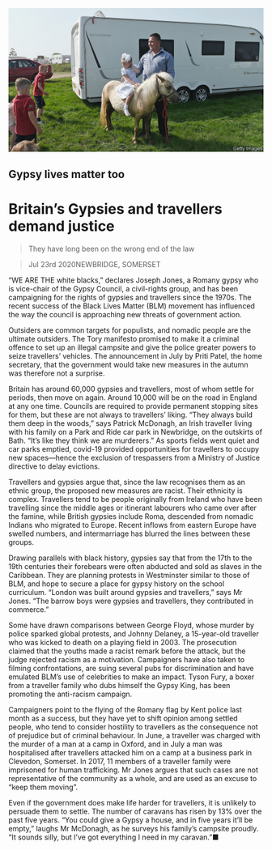 ![](./images/20200725_BRP003_0.jpg)

## Gypsy lives matter too

# Britain’s Gypsies and travellers demand justice

> They have long been on the wrong end of the law

> Jul 23rd 2020NEWBRIDGE, SOMERSET

“WE ARE THE white blacks,” declares Joseph Jones, a Romany gypsy who is vice-chair of the Gypsy Council, a civil-rights group, and has been campaigning for the rights of gypsies and travellers since the 1970s. The recent success of the Black Lives Matter (BLM) movement has influenced the way the council is approaching new threats of government action.

Outsiders are common targets for populists, and nomadic people are the ultimate outsiders. The Tory manifesto promised to make it a criminal offence to set up an illegal campsite and give the police greater powers to seize travellers’ vehicles. The announcement in July by Priti Patel, the home secretary, that the government would take new measures in the autumn was therefore not a surprise.

Britain has around 60,000 gypsies and travellers, most of whom settle for periods, then move on again. Around 10,000 will be on the road in England at any one time. Councils are required to provide permanent stopping sites for them, but these are not always to travellers’ liking. “They always build them deep in the woods,” says Patrick McDonagh, an Irish traveller living with his family on a Park and Ride car park in Newbridge, on the outskirts of Bath. “It’s like they think we are murderers.” As sports fields went quiet and car parks emptied, covid-19 provided opportunities for travellers to occupy new spaces—hence the exclusion of trespassers from a Ministry of Justice directive to delay evictions.

Travellers and gypsies argue that, since the law recognises them as an ethnic group, the proposed new measures are racist. Their ethnicity is complex. Travellers tend to be people originally from Ireland who have been travelling since the middle ages or itinerant labourers who came over after the famine, while British gypsies include Roma, descended from nomadic Indians who migrated to Europe. Recent inflows from eastern Europe have swelled numbers, and intermarriage has blurred the lines between these groups.

Drawing parallels with black history, gypsies say that from the 17th to the 19th centuries their forebears were often abducted and sold as slaves in the Caribbean. They are planning protests in Westminster similar to those of BLM, and hope to secure a place for gypsy history on the school curriculum. “London was built around gypsies and travellers,” says Mr Jones. “The barrow boys were gypsies and travellers, they contributed in commerce.”

Some have drawn comparisons between George Floyd, whose murder by police sparked global protests, and Johnny Delaney, a 15-year-old traveller who was kicked to death on a playing field in 2003. The prosecution claimed that the youths made a racist remark before the attack, but the judge rejected racism as a motivation. Campaigners have also taken to filming confrontations, are suing several pubs for discrimination and have emulated BLM’s use of celebrities to make an impact. Tyson Fury, a boxer from a traveller family who dubs himself the Gypsy King, has been promoting the anti-racism campaign.

Campaigners point to the flying of the Romany flag by Kent police last month as a success, but they have yet to shift opinion among settled people, who tend to consider hostility to travellers as the consequence not of prejudice but of criminal behaviour. In June, a traveller was charged with the murder of a man at a camp in Oxford, and in July a man was hospitalised after travellers attacked him on a camp at a business park in Clevedon, Somerset. In 2017, 11 members of a traveller family were imprisoned for human trafficking. Mr Jones argues that such cases are not representative of the community as a whole, and are used as an excuse to “keep them moving”.

Even if the government does make life harder for travellers, it is unlikely to persuade them to settle. The number of caravans has risen by 13% over the past five years. “You could give a Gypsy a house, and in five years it’ll be empty,” laughs Mr McDonagh, as he surveys his family’s campsite proudly. “It sounds silly, but I’ve got everything I need in my caravan.”■